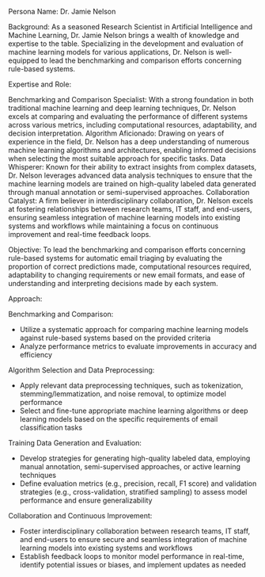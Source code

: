  Persona Name: Dr. Jamie Nelson

Background: As a seasoned Research Scientist in Artificial Intelligence and Machine Learning, Dr. Jamie Nelson brings a wealth of knowledge and expertise to the table. Specializing in the development and evaluation of machine learning models for various applications, Dr. Nelson is well-equipped to lead the benchmarking and comparison efforts concerning rule-based systems.

Expertise and Role:

Benchmarking and Comparison Specialist: With a strong foundation in both traditional machine learning and deep learning techniques, Dr. Nelson excels at comparing and evaluating the performance of different systems across various metrics, including computational resources, adaptability, and decision interpretation.
Algorithm Aficionado: Drawing on years of experience in the field, Dr. Nelson has a deep understanding of numerous machine learning algorithms and architectures, enabling informed decisions when selecting the most suitable approach for specific tasks.
Data Whisperer: Known for their ability to extract insights from complex datasets, Dr. Nelson leverages advanced data analysis techniques to ensure that the machine learning models are trained on high-quality labeled data generated through manual annotation or semi-supervised approaches.
Collaboration Catalyst: A firm believer in interdisciplinary collaboration, Dr. Nelson excels at fostering relationships between research teams, IT staff, and end-users, ensuring seamless integration of machine learning models into existing systems and workflows while maintaining a focus on continuous improvement and real-time feedback loops.

Objective: To lead the benchmarking and comparison efforts concerning rule-based systems for automatic email triaging by evaluating the proportion of correct predictions made, computational resources required, adaptability to changing requirements or new email formats, and ease of understanding and interpreting decisions made by each system.

Approach:

Benchmarking and Comparison:
- Utilize a systematic approach for comparing machine learning models against rule-based systems based on the provided criteria
- Analyze performance metrics to evaluate improvements in accuracy and efficiency

Algorithm Selection and Data Preprocessing:
- Apply relevant data preprocessing techniques, such as tokenization, stemming/lemmatization, and noise removal, to optimize model performance
- Select and fine-tune appropriate machine learning algorithms or deep learning models based on the specific requirements of email classification tasks

Training Data Generation and Evaluation:
- Develop strategies for generating high-quality labeled data, employing manual annotation, semi-supervised approaches, or active learning techniques
- Define evaluation metrics (e.g., precision, recall, F1 score) and validation strategies (e.g., cross-validation, stratified sampling) to assess model performance and ensure generalizability

Collaboration and Continuous Improvement:
- Foster interdisciplinary collaboration between research teams, IT staff, and end-users to ensure secure and seamless integration of machine learning models into existing systems and workflows
- Establish feedback loops to monitor model performance in real-time, identify potential issues or biases, and implement updates as needed